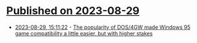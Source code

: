 # [Published on 2023-08-29](index.md)

* [2023-08-29, 15:11:22](https://lobste.rs/s/nmwvm2/popularity_dos_4gw_made_windows_95_game) - [The popularity of DOS/4GW made Windows 95 game compatibility a little easier, but with higher stakes](https://devblogs.microsoft.com/oldnewthing/20230829-00/?p=108661)
